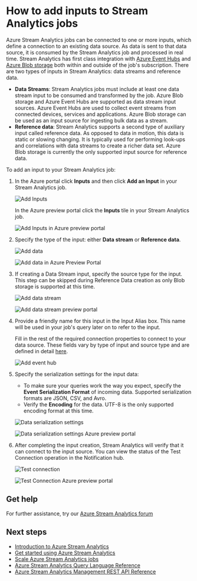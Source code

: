 <properties 
	pageTitle="Add Inputs | Microsoft Azure" 
	description="Add Inputs to Stream Analytics jobs | learning path segment."
	documentationCenter=""
	services="stream-analytics"
	authors="jeffstokes72" 
	manager="paulettm" 
	editor="cgronlun"/>

<tags 
	ms.service="stream-analytics" 
	ms.devlang="na" 
	ms.topic="article" 
	ms.tgt_pltfrm="na" 
	ms.workload="data-services" 
	ms.date="11/23/2015" 
	ms.author="jeffstok"/>


# How to **add inputs** to Stream Analytics jobs

Azure Stream Analytics jobs can be connected to one or more inputs, which define a connection to an existing data source.  As data is sent to that data source, it is consumed by the Stream Analytics job and processed in real time. Stream Analytics has first class integration with [Azure Event Hubs](http://azure.microsoft.com/services/event-hubs/) and [Azure Blob storage](./storage/storage-dotnet-how-to-use-blobs.md) both within and outside of the job's subscription. There are two types of inputs in Stream Analytics: data streams and reference data.

- **Data Streams**:
    Stream Analytics jobs must include at least one data stream input to be consumed and transformed by the job. Azure Blob storage and Azure Event Hubs are supported as data stream input sources. Azure Event Hubs are used to collect event streams from connected devices, services and applications. Azure Blob storage can be used as an input source for ingesting bulk data as a stream.  
- **Reference data**:
    Stream Analytics supports a second type of auxiliary input called reference data.  As opposed to data in motion, this data is static or slowing changing.  It is typically used for performing look-ups and correlations with data streams to create a richer data set.  Azure Blob storage is currently the only supported input source for reference data.  

To add an input to your Stream Analytics job:

1. In the Azure portal click **Inputs** and then click **Add an Input** in your Stream Analytics job.

    ![Add Inputs](./media/stream-analytics-add-inputs/1-stream-analytics-add-inputs.png)  

    In the Azure preview portal click the **Inputs** tile in your Stream Analytics job.  

    ![Add Inputs in Azure preview portal](./media/stream-analytics-add-inputs/7-stream-analytics-add-inputs.png)  

2. Specify the type of the input: either **Data stream** or **Reference data**.

    ![Add data](./media/stream-analytics-add-inputs/2-stream-analytics-add-inputs.png)  

    ![Add data in Azure Preview Portal](./media/stream-analytics-add-inputs/8-stream-analytics-add-inputs.png)  

3. If creating a Data Stream input, specify the source type for the input.  This step can be skipped during Reference Data creation as only Blob storage is supported at this time.

    ![Add data stream](./media/stream-analytics-add-inputs/3-stream-analytics-add-inputs.png)  

    ![Add data stream preview portal](./media/stream-analytics-add-inputs/9-stream-analytics-add-inputs.png)  

4. Provide a friendly name for this input in the Input Alias box.  This name will be used in your job's query later on to refer to the input.

    Fill in the rest of the required connection properties to connect to your data source. These fields vary by type of input and source type and are defined in detail [here](stream-analytics-create-a-job.md).  

    ![Add event hub](./media/stream-analytics-add-inputs/4-stream-analytics-add-inputs.png)  

5. Specify the serialization settings for the input data:
	- To make sure your queries work the way you expect, specify the **Event Serialization Format** of incoming data.  Supported serialization formats are JSON, CSV, and Avro.
	- Verify the **Encoding** for the data.  UTF-8 is the only supported encoding format at this time.

    ![Data serialization settings](./media/stream-analytics-add-inputs/5-stream-analytics-add-inputs.png)  

    ![Data serialization settings Azure preview portal](./media/stream-analytics-add-inputs/10-stream-analytics-add-inputs.png)  

6. After completing the input creation, Stream Analytics will verify that it can connect to the input source.  You can view the status of the Test Connection operation in the Notification hub.

    ![Test connection](./media/stream-analytics-add-inputs/6-stream-analytics-add-inputs.png)  

    ![Test Connection Azure preview portal](./media/stream-analytics-add-inputs/11-stream-analytics-add-inputs.png)  

## Get help
For further assistance, try our [Azure Stream Analytics forum](https://social.msdn.microsoft.com/Forums/en-US/home?forum=AzureStreamAnalytics)

## Next steps

- [Introduction to Azure Stream Analytics](stream-analytics-introduction.md)
- [Get started using Azure Stream Analytics](stream-analytics-get-started.md)
- [Scale Azure Stream Analytics jobs](stream-analytics-scale-jobs.md)
- [Azure Stream Analytics Query Language Reference](https://msdn.microsoft.com/library/azure/dn834998.aspx)
- [Azure Stream Analytics Management REST API Reference](https://msdn.microsoft.com/library/azure/dn835031.aspx)